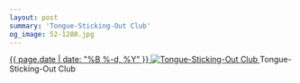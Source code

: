 ```yaml
---
layout: post
summary: 'Tongue-Sticking-Out Club'
og_image: 52-1280.jpg
---
```


<p>
 <time>
  <a href="/52">
   {{ page.date | date: "%B %-d, %Y" }}
  </a>
 </time>
 <a href="/52">
  <img alt="Tongue-Sticking-Out Club" sizes="(min-width: 700px) 50vw, calc(100vw - 2rem)" src="{{ site.assets_url }}/52-640.jpg" srcset="{{ site.assets_url }}/52-1280.jpg 1280w, {{ site.assets_url }}/52-960.jpg 960w, {{ site.assets_url }}/52-640.jpg 640w, {{ site.assets_url }}/52-320.jpg 320w"/>
 </a>
 <span>
  Tongue-Sticking-Out Club
 </span>
</p>
